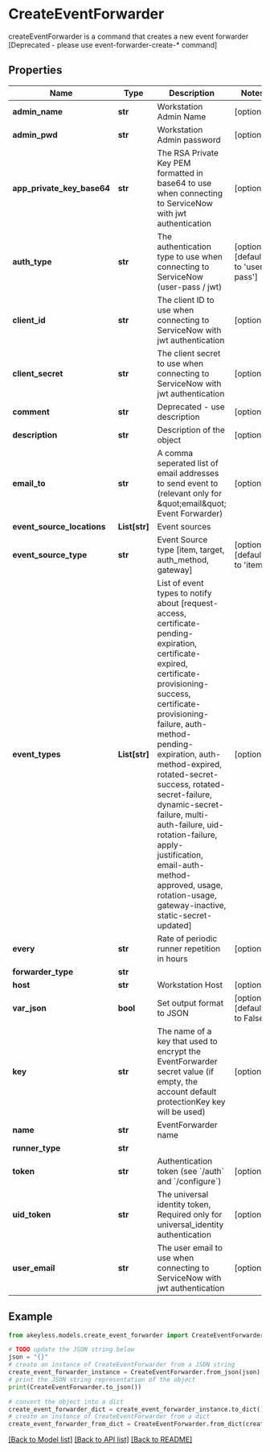 # CreateEventForwarder

createEventForwarder is a command that creates a new event forwarder [Deprecated - please use event-forwarder-create-* command]

## Properties

Name | Type | Description | Notes
------------ | ------------- | ------------- | -------------
**admin_name** | **str** | Workstation Admin Name | [optional] 
**admin_pwd** | **str** | Workstation Admin password | [optional] 
**app_private_key_base64** | **str** | The RSA Private Key PEM formatted in base64 to use when connecting to ServiceNow with jwt authentication | [optional] 
**auth_type** | **str** | The authentication type to use when connecting to ServiceNow (user-pass / jwt) | [optional] [default to 'user-pass']
**client_id** | **str** | The client ID to use when connecting to ServiceNow with jwt authentication | [optional] 
**client_secret** | **str** | The client secret to use when connecting to ServiceNow with jwt authentication | [optional] 
**comment** | **str** | Deprecated - use description | [optional] 
**description** | **str** | Description of the object | [optional] 
**email_to** | **str** | A comma seperated list of email addresses to send event to (relevant only for \&quot;email\&quot; Event Forwarder) | [optional] 
**event_source_locations** | **List[str]** | Event sources | 
**event_source_type** | **str** | Event Source type [item, target, auth_method, gateway] | [optional] [default to 'item']
**event_types** | **List[str]** | List of event types to notify about [request-access, certificate-pending-expiration, certificate-expired, certificate-provisioning-success, certificate-provisioning-failure, auth-method-pending-expiration, auth-method-expired, rotated-secret-success, rotated-secret-failure, dynamic-secret-failure, multi-auth-failure, uid-rotation-failure, apply-justification, email-auth-method-approved, usage, rotation-usage, gateway-inactive, static-secret-updated] | [optional] 
**every** | **str** | Rate of periodic runner repetition in hours | [optional] 
**forwarder_type** | **str** |  | 
**host** | **str** | Workstation Host | [optional] 
**var_json** | **bool** | Set output format to JSON | [optional] [default to False]
**key** | **str** | The name of a key that used to encrypt the EventForwarder secret value (if empty, the account default protectionKey key will be used) | [optional] 
**name** | **str** | EventForwarder name | 
**runner_type** | **str** |  | 
**token** | **str** | Authentication token (see &#x60;/auth&#x60; and &#x60;/configure&#x60;) | [optional] 
**uid_token** | **str** | The universal identity token, Required only for universal_identity authentication | [optional] 
**user_email** | **str** | The user email to use when connecting to ServiceNow with jwt authentication | [optional] 

## Example

```python
from akeyless.models.create_event_forwarder import CreateEventForwarder

# TODO update the JSON string below
json = "{}"
# create an instance of CreateEventForwarder from a JSON string
create_event_forwarder_instance = CreateEventForwarder.from_json(json)
# print the JSON string representation of the object
print(CreateEventForwarder.to_json())

# convert the object into a dict
create_event_forwarder_dict = create_event_forwarder_instance.to_dict()
# create an instance of CreateEventForwarder from a dict
create_event_forwarder_from_dict = CreateEventForwarder.from_dict(create_event_forwarder_dict)
```
[[Back to Model list]](../README.md#documentation-for-models) [[Back to API list]](../README.md#documentation-for-api-endpoints) [[Back to README]](../README.md)


